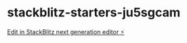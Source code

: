 # stackblitz-starters-ju5sgcam

[Edit in StackBlitz next generation editor ⚡️](https://stackblitz.com/~/github.com/Claudianojunior/stackblitz-starters-ju5sgcam)